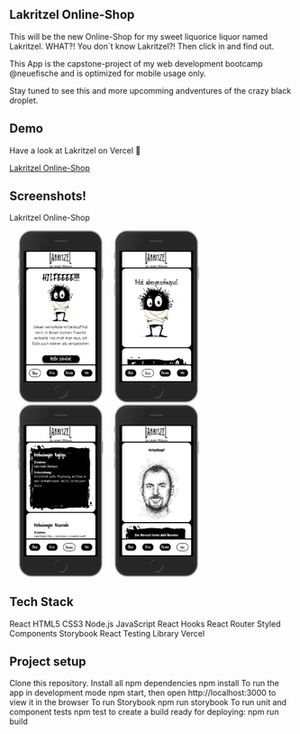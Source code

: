 ## Lakritzel Online-Shop

This will be the new Online-Shop for my sweet liquorice liquor named Lakritzel. WHAT?! You don`t know Lakritzel?! Then click in and find out.

This App is the capstone-project of my web development bootcamp @neuefische and is optimized for mobile usage only.

Stay tuned to see this and more upcomming andventures of the crazy black droplet.

## Demo

Have a look at Lakritzel on Vercel 👀

[Lakritzel Online-Shop](https://capstone-project-939qc6vpb-falkkreimeier.vercel.app/)

## Screenshots!

Lakritzel Online-Shop

<img src="./Lakritzel-Shop1.png" alt="" width="150px" style="margin-left:16px;"/>

<img src="./Lakritzel-Shop2.png" alt="" width="150px" style="margin-left:16px;"/>

<img src="./Lakritzel-Shop3.png" alt="" width="150px" style="margin-left:16px;"/>

<img src="./Lakritzel-Shop4.png" alt="" width="150px" style="margin-left:16px;"/>

## Tech Stack

React
HTML5
CSS3
Node.js
JavaScript
React Hooks
React Router
Styled Components
Storybook
React Testing Library
Vercel

## Project setup

Clone this repository.
Install all npm dependencies
npm install
To run the app in development mode npm start, then open http://localhost:3000 to view it in the browser
To run Storybook npm run storybook
To run unit and component tests npm test
to create a build ready for deploying: npm run build
